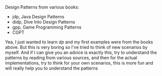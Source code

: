Design Patterns from various books:

- jdp, Java Design Patterns
- didp, Dive Into Design Patterns
- gpp, Game Programming Patterns
- CGPT

Yea, I just wanted to learn *dp* and my first examples were
from the books above. But this is very boring so I've tried
to think of new scenarios by myself. And if I can give you an 
advice is exactly this, try to understand the patterns by reading
from various sources, and then for the actual implementations,
try to think for your own scenarios, this is more fun and will
really help you to understand the patterns
